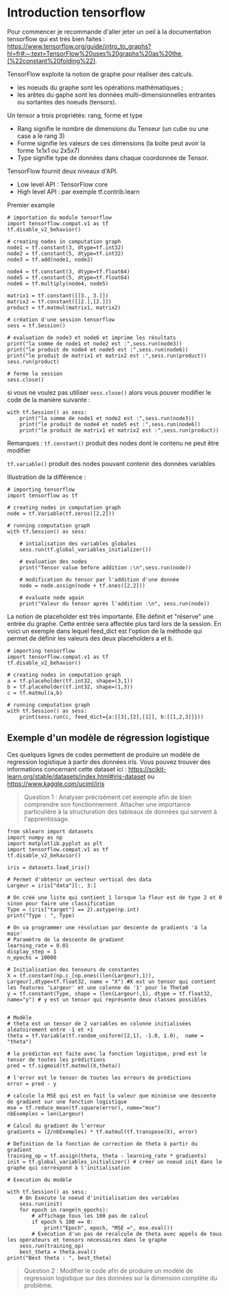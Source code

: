 # Introduction tensorflow

Pour commencer je recommande d'aller jeter un oeil à la documentation tensorflow qui est très bien faites : https://www.tensorflow.org/guide/intro_to_graphs?hl=fr#:~:text=TensorFlow%20uses%20graphs%20as%20the,(%22constant%20folding%22).

TensorFlow exploite la notion de graphe pour réaliser des calculs.
* les noeuds du graphe sont les opérations mathématiques ;
* les arêtes du gaphe sont les données multi-dimensionnelles entrantes ou sortantes des noeuds (tensors).

Un tensor a trois propriétés: rang, forme et type
* Rang signifie le nombre de dimensions du Tenseur (un cube ou une case a le rang 3)
* Forme signifie les valeurs de ces dimensions (la boîte peut avoir la forme 1x1x1 ou 2x5x7)
* Type signifie type de données dans chaque coordonnée de Tensor. 

TensorFlow fournit deux niveaux d'API.
* Low level API : TensorFlow core
* High level API : par exemple tf.contrib.learn

Premier example
```
# importation du module tensorflow 
import tensorflow.compat.v1 as tf 
tf.disable_v2_behavior()

# creating nodes in computation graph 
node1 = tf.constant(3, dtype=tf.int32) 
node2 = tf.constant(5, dtype=tf.int32) 
node3 = tf.add(node1, node2) 

node4 = tf.constant(3, dtype=tf.float64) 
node5 = tf.constant(5, dtype=tf.float64) 
node6 = tf.multiply(node4, node5) 

matrix1 = tf.constant([[3., 3.]])
matrix2 = tf.constant([[2.],[2.]])
product = tf.matmul(matrix1, matrix2)

# création d'une session tensorflow
sess = tf.Session() 

# evaluation de node3 et node6 et imprime les résultats 
print("la somme de node1 et node2 est :",sess.run(node3))
print("le produit de node4 et node5 est :",sess.run(node6)) 
print("le produit de matrix1 et matrix2 est :",sess.run(product)) 
sess.run(product)

# ferme la session 
sess.close() 

```

si vous ne voulez pas utiliser ```sess.close()``` alors vous pouver
modifier le code de la manière suivante :
```
with tf.Session() as sess:
	print("la somme de node1 et node2 est :",sess.run(node3))
	print("le produit de node4 et node5 est :",sess.run(node6)) 
	print("le produit de matrix1 et matrix2 est :",sess.run(product)) 
```

Remarques :
```tf.constant()``` produit des nodes dont le contenu ne peut être modifier

```tf.variable()``` produit des nodes pouvant contenir des données variables

Illustration de la différence :
```
# importing tensorflow 
import tensorflow as tf 

# creating nodes in computation graph 
node = tf.Variable(tf.zeros([2,2])) 

# running computation graph 
with tf.Session() as sess: 

	# intialisation des variables globales 
	sess.run(tf.global_variables_initializer()) 

	# evaluation des nodes 
	print("Tensor value before addition :\n",sess.run(node)) 

	# modification du tensor par l'addition d'une donnée 
	node = node.assign(node + tf.ones([2,2])) 

	# evaluate node again 
	print("Valeur du tensor après l'addition :\n", sess.run(node)) 
```

La notion de placeholder est très importante. Elle définit et "réserve" une entrée du graphe. Cette entrée sera affectée plus tard lors de la session.
En voici un exemple dans lequel feed_dict est l'option de la méthode qui permet de définir les valeurs des deux placeholders a et b.
```
# importing tensorflow 
import tensorflow.compat.v1 as tf 
tf.disable_v2_behavior()

# creating nodes in computation graph 
a = tf.placeholder(tf.int32, shape=(3,1)) 
b = tf.placeholder(tf.int32, shape=(1,3)) 
c = tf.matmul(a,b) 

# running computation graph 
with tf.Session() as sess: 
	print(sess.run(c, feed_dict={a:[[3],[2],[1]], b:[[1,2,3]]})) 

```

## Exemple d'un modèle de régression logistique

Ces quelques lignes de codes permettent de produire un modèle de regression logistique à partir des données iris.
Vous pouvez trouver des informations concernant cette dataset ici : https://scikit-learn.org/stable/datasets/index.html#iris-dataset ou https://www.kaggle.com/uciml/iris

> Question 1 : Analyser précisément cet exemple afin de bien comprendre son fonctionnement. Attacher une importance particulière à la structuration des tableaux de données qui servent à l'apprentissage.

```
from sklearn import datasets
import numpy as np
import matplotlib.pyplot as plt
import tensorflow.compat.v1 as tf 
tf.disable_v2_behavior()

iris = datasets.load_iris()

# Permet d'obtenir un vecteur vertical des data
Largeur = iris["data"][:, 3:]

# On créé une liste qui contient 1 lorsque la fleur est de type 2 et 0 sinon pour faire une classification
Type = (iris["target"] == 2).astype(np.int)
print("Type : ", Type)

# On va programmer une résolution par descente de gradients 'à la main'
# Paramètre de la descente de gradient
learning_rate = 0.01 
display_step = 1
n_epochs = 10000

# Initialisation des tenseurs de constantes
X = tf.constant(np.c_[np.ones((len(Largeur),1)), Largeur],dtype=tf.float32, name = "X") #X est un tensor qui contient les features 'Largeur' et une colonne de '1' pour le Theta0
y = tf.constant(Type, shape = (len(Largeur),1), dtype = tf.float32, name="y") # y est un tensor qui représente deux classes possibles


# Modèle
# theta est un tensor de 2 variables en colonne initialisées aléatoirement entre -1 et +1
theta = tf.Variable(tf.random_uniform([2,1], -1.0, 1.0),  name = "theta") 

# la prédicton est faite avec la fonction logistique, pred est le tensor de toutes les prédictions
pred = tf.sigmoid(tf.matmul(X,theta)) 

# l'error est le tensor de toutes les erreurs de prédictions
error = pred - y 

# calcule la MSE qui est en fait la valeur que minimise une descente de gradient sur une fonction logistique
mse = tf.reduce_mean(tf.square(error), name="mse") 
nbExemples = len(Largeur)

# Calcul du gradient de l'erreur
gradients = (2/nbExemples) * tf.matmul(tf.transpose(X), error) 

# Definition de la fonction de correction de theta à partir du gradient
training_op = tf.assign(theta, theta - learning_rate * gradients)
init = tf.global_variables_initializer() # créer un noeud init dans le graphe qui correspond à l'initialisation

# Execution du modèle

with tf.Session() as sess:
    # On Execute le noeud d'initialisation des variables
    sess.run(init) 
    for epoch in range(n_epochs):
    	# affichage tous les 100 pas de calcul
        if epoch % 100 == 0:  
            print("Epoch", epoch, "MSE =", mse.eval())
        # Exécution d'un pas de recalcule de theta avec appels de tous les opérateurs et tensors nécessaires dans le graphe
	sess.run(training_op) 
    best_theta = theta.eval()
print("Best theta : ", best_theta)
```

> Question 2 : Modifier le code afin de produire un modèle de regression logistique sur des données sur la dimension complète du problème.
